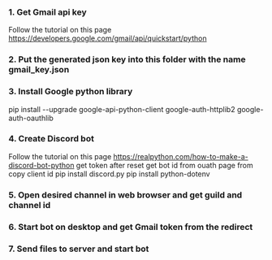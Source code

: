 ### 1. Get Gmail api key
Follow the tutorial on this page https://developers.google.com/gmail/api/quickstart/python
### 2. Put the generated json key into this folder with the name gmail_key.json
### 3. Install Google python library
pip install --upgrade google-api-python-client google-auth-httplib2 google-auth-oauthlib
### 4. Create Discord bot
Follow the tutorial on this page https://realpython.com/how-to-make-a-discord-bot-python
get token after reset
get bot id from ouath page from copy client id 
pip install discord.py
pip install python-dotenv
### 5. Open desired channel in web browser and get guild and channel id
### 6. Start bot on desktop and get Gmail token from the redirect
### 7. Send files to server and start bot
